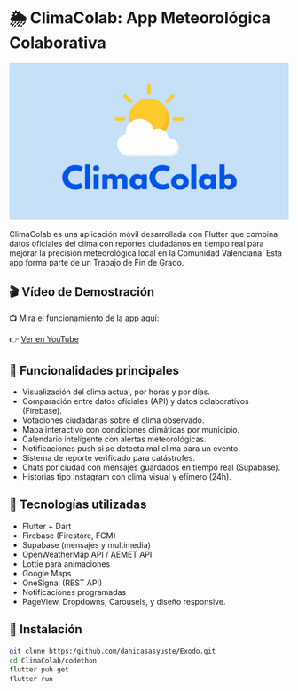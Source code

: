 # 🌦️ ClimaColab: App Meteorológica Colaborativa
![ClimaColab](ClimaColab.jpg)

ClimaColab es una aplicación móvil desarrollada con Flutter que combina datos oficiales del clima con reportes ciudadanos en tiempo real para mejorar la precisión meteorológica local en la Comunidad Valenciana. Esta app forma parte de un Trabajo de Fin de Grado.

## 🎬 Vídeo de Demostración

📺 Mira el funcionamiento de la app aquí:

👉 [Ver en YouTube](https://www.youtube.com/watch?v=fSdDE5TKrpQ)

## 📱 Funcionalidades principales

- Visualización del clima actual, por horas y por días.
- Comparación entre datos oficiales (API) y datos colaborativos (Firebase).
- Votaciones ciudadanas sobre el clima observado.
- Mapa interactivo con condiciones climáticas por municipio.
- Calendario inteligente con alertas meteorológicas.
- Notificaciones push si se detecta mal clima para un evento.
- Sistema de reporte verificado para catástrofes.
- Chats por ciudad con mensajes guardados en tiempo real (Supabase).
- Historias tipo Instagram con clima visual y efímero (24h).

## 🧩 Tecnologías utilizadas

- Flutter + Dart
- Firebase (Firestore, FCM)
- Supabase (mensajes y multimedia)
- OpenWeatherMap API / AEMET API
- Lottie para animaciones
- Google Maps
- OneSignal (REST API)
- Notificaciones programadas
- PageView, Dropdowns, Carousels, y diseño responsive.

## 🚀 Instalación

```bash
git clone https:/github.com/danicasasyuste/Exodo.git
cd ClimaColab/codethon
flutter pub get
flutter run
